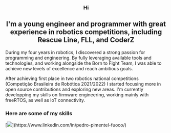 

<h3 align="center">
    Hi
</h3>

<h2 align="center">
I'm a young engineer and programmer with great experience in robotics competitions, including Rescue Line, FLL, and CoderZ
</h2>

<p>
During my four years in robotics, I discovered a strong passion for programming and engineering. By fully leveraging available tools and technologies, and working alongside the Born to Fight Team, I was able to achieve new levels of excellence and reach ambitious goals.
</p>

<p>
    After achieving first place in two robotics national competitions (Competição Brasileira de Robótica 2021/2022) I started focusing more in open source contributions and exploring new areas.
    I'm currently developping my skills on firmware engineering, working mainly with freeRTOS, as well as IoT connectivity.
</p>

### Here are some of my skills
[![](https://skillicons.dev/icons?i=c,cpp,py,ros,linux,bash,git,github,cmake,sqlite,octave,)](https://www.linkedin.com/in/pedro-pimentel-fuoco/)
